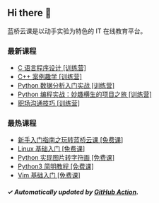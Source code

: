 ## Hi there 👋

蓝桥云课是以动手实验为特色的 IT 在线教育平台。

### 最新课程

<!-- LATEST:START -->
- [C 语言程序设计 [训练营]](https://www.lanqiao.cn/courses/9207/)
- [C++ 案例趣学 [训练营]](https://www.lanqiao.cn/courses/9292/)
- [Python 数据分析入门实战 [训练营]](https://www.lanqiao.cn/courses/764/)
- [Python 编程实战：妙趣横生的项目之旅 [训练营]](https://www.lanqiao.cn/courses/9289/)
- [职场沟通技巧 [训练营]](https://www.lanqiao.cn/courses/9584/)
<!-- LATEST:END -->

### 最热课程

<!-- HOTEST:START -->
- [新手入门指南之玩转蓝桥云课 [免费课]](https://www.lanqiao.cn/courses/63/)
- [Linux 基础入门 [免费课]](https://www.lanqiao.cn/courses/1/)
- [Python 实现图片转字符画 [免费课]](https://www.lanqiao.cn/courses/370/)
- [Python3 简明教程 [免费课]](https://www.lanqiao.cn/courses/596/)
- [Vim 基础入门 [免费课]](https://www.lanqiao.cn/courses/2/)
<!-- HOTEST:END -->

##### ✓ Automatically updated by [GitHub Action](https://github.com/lanqiao-courses/.github/actions/workflows/update.yml).
